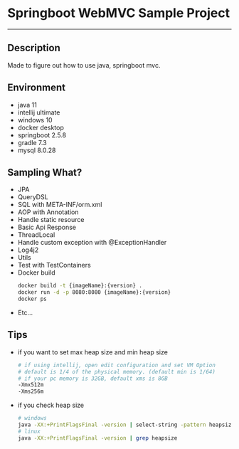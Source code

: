 # Springboot WebMVC Sample Project

---------------------

## Description
Made to figure out how to use java, springboot mvc.

## Environment
- java 11
- intellij ultimate
- windows 10
- docker desktop
- springboot 2.5.8
- gradle 7.3
- mysql 8.0.28

## Sampling What?
- JPA
- QueryDSL
- SQL with META-INF/orm.xml
- AOP with Annotation
- Handle static resource
- Basic Api Response
- ThreadLocal
- Handle custom exception with @ExceptionHandler
- Log4j2
- Utils
- Test with TestContainers
- Docker build
    ```bash
  docker build -t {imageName}:{version} .
  docker run -d -p 8080:8080 {imageName}:{version}
  docker ps
    ```
- Etc...

## Tips
- if you want to set max heap size and min heap size
  ```bash
  # if using intellij, open edit configuration and set VM Option
  # default is 1/4 of the physical memory. (default min is 1/64)
  # if your pc memory is 32GB, default xms is 8GB
  -Xmx512m 
  -Xms256m
  ```
- if you check heap size
  ```bash
  # windows
  java -XX:+PrintFlagsFinal -version | select-string -pattern heapsize
  # linux
  java -XX:+PrintFlagsFinal -version | grep heapsize
  ````  
